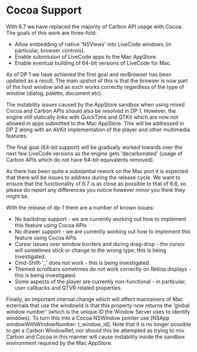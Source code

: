 # Cocoa Support
With 6.7 we have replaced the majority of Carbon API usage with Cocoa. The goals of this work are three-fold:
* Allow embedding of native 'NSViews' into LiveCode windows (in particular, browser controls).
* Enable submission of LiveCode apps to the Mac AppStore.
* Enable eventual building of 64-bit versions of LiveCode for Mac.

As of DP 1 we have achieved the first goal and revBrowser has been updated as a result. The main upshot of this is that the browser is now part of the host window and as such works correctly regardless of the type of window (dialog, palette, document etc).

The instability issues caused by the AppStore sandbox when using mixed Cocoa and Carbon APIs should also be resolved in DP 1. However, the engine still statically links with QuickTime and QTKit which are now not allowed in apps submitted to the Mac AppStore. This will be addressed in DP 2 along with an AVKit implementation of the player and other multimedia features.

The final goal (64-bit support) will be gradually worked towards over the next few LiveCode versions as the engine gets 'decarbonated' (usage of Carbon APIs which do not have 64-bit equivalents removed).

As there has been quite a substantial rework on the Mac port it is expected that there will be issues to address during the release cycle. We want to ensure that the functionality of 6.7 is as close as possible to that of 6.6, so please do report any differences you notice however minor you think they might be.

With the release of dp-1 there are a number of known issues:
* No backdrop support - we are currently working out how to implement this feature using Cocoa APIs
* No drawer support - we are currently working out how to implement this feature using Cocoa APIs
* Cursor issues over window borders and during drag-drop - the cursor will sometimes stick or change to the wrong type, this is being investigated.
* Cmd-Shift-'_' does not work - this is being investigated.
* Themed scrollbars sometimes do not work correctly on Retina displays - this is being investigated.
* Some aspects of the player are currently non-functional - in particular, user callbacks and QTVR related properties.

Finally, an important internal change which will affect maintainers of Mac externals that use the windowId is that this property now returns the 'global window number' (which is the unique ID the Window Server uses to identify windows). To turn this into a Cocoa NSWindow pointer use [NSApp windowWithWindowNumber: t_window_id]. Note that it is no longer possible to get a Carbon WindowRef, nor should this be attempted as trying to mix Carbon and Cocoa in this manner will cause instability inside the sandbox environment required by the Mac AppStore.
